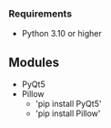 ### Requirements
- Python 3.10 or higher

## Modules
- PyQt5
- Pillow
  - 'pip install PyQt5'
  - 'pip install Pillow'
